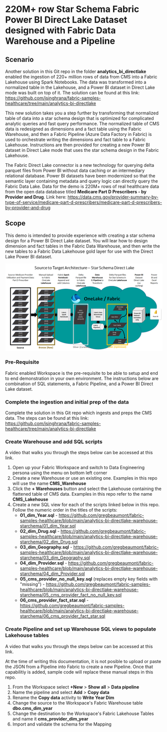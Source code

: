 # 220M+ row Star Schema Fabric Power BI Direct Lake Dataset designed with Fabric Data Warehouse and a Pipeline


## Scenario
Another solution in this Git repo in the folder **analytics_bi_directlake** enabled the ingestion of 220+ million rows of data from CMS into a Fabric Lakehouse using Spark Notebooks. The data was transformed into a normalized table in the Lakehouse, and a Power BI dataset in Direct Lake mode was built on top of it. The solution can be found at this link: https://github.com/isinghrana/fabric-samples-healthcare/tree/main/analytics-bi-directlake 

This new solution takes you a step further by transforming that normalized table of data into a star schema design that is optimized for complicated analytic queries and fast query performance. The normalized table of CMS data is redesigned as dimensions and a fact table using the Fabric Warehouse, and then a Fabric Pipeline (Azure Data Factory in Fabric) is used to orchestrate writing the dimensions and fact table to a Fabric Lakehouse. Instructions are then provided for creating a new Power BI dataset in Direct Lake mode that uses the star schema design in the Fabric Lakehouse.

The Fabric Direct Lake connector is a new technology for querying delta parquet files from Power BI without data caching or an intermediary relational database. Power BI datasets have been modernized so that the semantic layer containing metadata and query logic can directly query the Fabric Data Lake. Data for the demo is 220M+ rows of real healthcare data from the open data database titled **Medicare Part D Prescribers - by Provider and Drug**. Link here: https://data.cms.gov/provider-summary-by-type-of-service/medicare-part-d-prescribers/medicare-part-d-prescribers-by-provider-and-drug 

## Scope
This demo is intended to provide experience with creating a star schema design for a Power BI Direct Lake dataset. You will lear how to design dimension and fact tables in the Fabric Data Warehouse, and then write the new tables to a Fabric Data Lakehouse gold layer for use with the Direct Lake Power BI dataset.  

![analytics-bi-directlake-warehouse-starschema](./Logical_Diagram_Star.png) 

### Pre-Requisite
Fabric enabled Workspace is the pre-requisite to be able to setup and end to end demonstration in your own environment. The instructions below are combination of SQL statements, a Fabric Pipeline, and a Power BI Direct Lake dataset.

### Complete the ingestion and initial prep of the data
Complete the solution in this Git repo which ingests and preps the CMS data. The steps can be found at this link: https://github.com/isinghrana/fabric-samples-healthcare/tree/main/analytics-bi-directlake 

### Create Warehouse and add SQL scripts
A video that walks you through the steps below can be accessed at this link.

1. Open up your Fabric Workspace and switch to Data Engineering persona using the menu on bottom left corner
2. Create a new Warehouse or use an existing one. Examples in this repo will use the name **CMS_Warehouse**
3. Click the **+ Warehouses** button and select the Lakehouse containing the flattened table of CMS data. Examples in this repo refer to the name **CMS_Lakehouse**
4. Create a new SQL view for each of the scripts linked below in this repo. Follow the numeric order in the titles of the scripts:
   - **01_dim_Year.sql** - https://github.com/gregbeaumont/fabric-samples-healthcare/blob/main/analytics-bi-directlake-warehouse-starchema/01_dim_Year.sql
   - **02_dim_Drug.sql** - https://github.com/gregbeaumont/fabric-samples-healthcare/blob/main/analytics-bi-directlake-warehouse-starchema/02_dim_Drug.sql
   - **03_dim_Geography.sql** - https://github.com/gregbeaumont/fabric-samples-healthcare/blob/main/analytics-bi-directlake-warehouse-starchema/03_dim_Geography.sql
   - **04_dim_Provider.sql** - https://github.com/gregbeaumont/fabric-samples-healthcare/blob/main/analytics-bi-directlake-warehouse-starchema/04_dim_Provider.sql
   - **05_cms_provider_no_null_key.sql** (replaces empty key fields with "missing") - https://github.com/gregbeaumont/fabric-samples-healthcare/blob/main/analytics-bi-directlake-warehouse-starchema/05_cms_provider_fact_no_null_key.sql
   - **06_cms_provider_fact_star.sql** - https://github.com/gregbeaumont/fabric-samples-healthcare/blob/main/analytics-bi-directlake-warehouse-starchema/06_cms_provider_fact_star.sql 

### Create Pipeline and set up Warehouse SQL views to populate Lakehouse tables
A video that walks you through the steps below can be accessed at this link.

At the time of writing this documentation, it is not posible to upload or paste the JSON from a Pipeline into Fabric to create a new Pipeline. Once that capabilitiy is added, sample code will replace these manual steps in this repo.

1. From the Workspace select **+New** > **Show all** > **Data pipeline**
2. Name the pipeline and select **Add** > **Copy data**
3. Rename the **Copy data** activity to **Write Year Dim**
4. Change the source to the Workspace's Fabric Warehouse table **dbo.cms_dim_year**
5. Change the destination to the Workspace's Fabric Lakehouse Tables and name it **cms_provider_dim_year**
6. Import and validate the schema for the Mapping 
